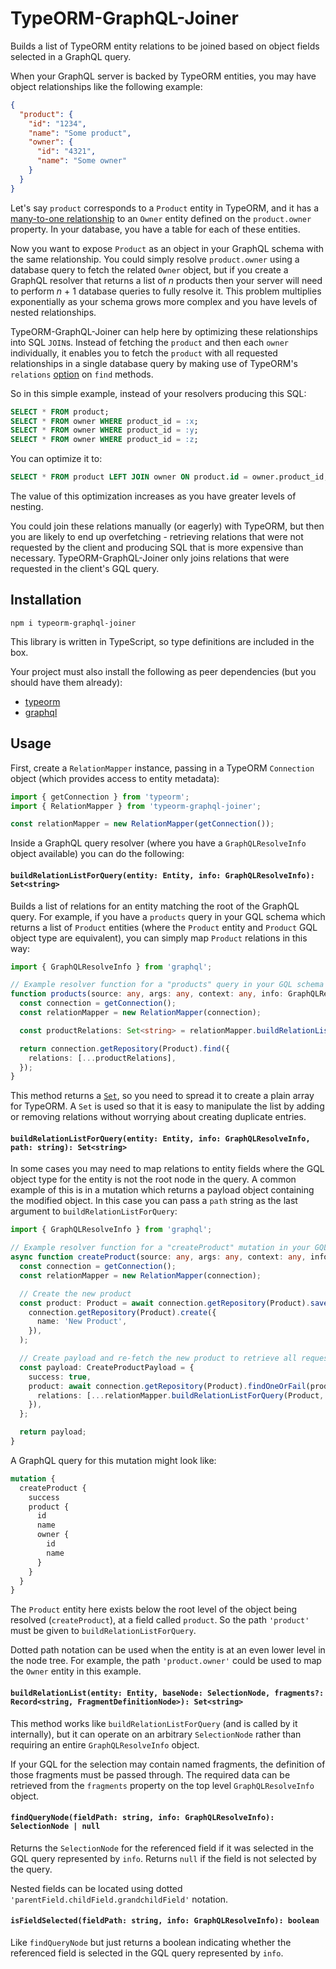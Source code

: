 # TypeORM-GraphQL-Joiner
Builds a list of TypeORM entity relations to be joined based on object fields selected in a GraphQL query.

When your GraphQL server is backed by TypeORM entities, you may have object relationships like the following example:

```json
{
  "product": {
    "id": "1234",
    "name": "Some product",
    "owner": {
      "id": "4321",
      "name": "Some owner"
    }
  }
}
```

Let's say `product` corresponds to a `Product` entity in TypeORM, and it has a
[many-to-one relationship](https://typeorm.io/#/many-to-one-one-to-many-relations) to an `Owner` entity defined on the
`product.owner` property. In your database, you have a table for each of these entities.

Now you want to expose `Product` as an object in your GraphQL schema with the same relationship. You could simply
resolve `product.owner` using a database query to fetch the related `Owner` object, but if you create a GraphQL resolver
that returns a list of _n_ products then your server will need to perform _n_ + 1 database queries to fully resolve it.
This problem multiplies exponentially as your schema grows more complex and you have levels of nested relationships.

TypeORM-GraphQL-Joiner can help here by optimizing these relationships into SQL `JOIN`s. Instead of fetching the
`product` and then each `owner` individually, it enables you to fetch the `product` with all requested relationships
in a single database query by making use of TypeORM's `relations` [option](https://typeorm.io/#/find-options) on `find`
methods.

So in this simple example, instead of your resolvers producing this SQL:

```sql
SELECT * FROM product;
SELECT * FROM owner WHERE product_id = :x;
SELECT * FROM owner WHERE product_id = :y;
SELECT * FROM owner WHERE product_id = :z;
```

You can optimize it to:

```sql
SELECT * FROM product LEFT JOIN owner ON product.id = owner.product_id;
```

The value of this optimization increases as you have greater levels of nesting.

You could join these relations manually (or eagerly) with TypeORM, but then you are likely to end up overfetching -
retrieving relations that were not requested by the client and producing SQL that is more expensive than necessary.
TypeORM-GraphQL-Joiner only joins relations that were requested in the client's GQL query.

## Installation

```
npm i typeorm-graphql-joiner
```

This library is written in TypeScript, so type definitions are included in the box.

Your project must also install the following as peer dependencies (but you should have them already):

- [typeorm](https://typeorm.io/)
- [graphql](https://www.npmjs.com/package/graphql)

## Usage

First, create a `RelationMapper` instance, passing in a TypeORM `Connection` object (which provides access to entity
metadata):

```ts
import { getConnection } from 'typeorm';
import { RelationMapper } from 'typeorm-graphql-joiner';

const relationMapper = new RelationMapper(getConnection());
```

Inside a GraphQL query resolver (where you have a `GraphQLResolveInfo` object available) you can do the following:

#### `buildRelationListForQuery(entity: Entity, info: GraphQLResolveInfo): Set<string>`

Builds a list of relations for an entity matching the root of the GraphQL query. For example, if you have a `products`
query in your GQL schema which returns a list of `Product` entities (where the `Product` entity and `Product` GQL object
type are equivalent), you can simply map `Product` relations in this way:

```ts
import { GraphQLResolveInfo } from 'graphql';

// Example resolver function for a "products" query in your GQL schema
function products(source: any, args: any, context: any, info: GraphQLResolveInfo): Promise<Product[]> {
  const connection = getConnection();
  const relationMapper = new RelationMapper(connection);

  const productRelations: Set<string> = relationMapper.buildRelationListForQuery(Product, info);

  return connection.getRepository(Product).find({
    relations: [...productRelations],
  });
}
```

This method returns a [`Set`](https://developer.mozilla.org/en-US/docs/Web/JavaScript/Reference/Global_Objects/Set), so
you need to spread it to create a plain array for TypeORM. A `Set` is used so that it is easy to manipulate the list by
adding or removing relations without worrying about creating duplicate entries.

#### `buildRelationListForQuery(entity: Entity, info: GraphQLResolveInfo, path: string): Set<string>`

In some cases you may need to map relations to entity fields where the GQL object type for the entity is not the root
node in the query. A common example of this is in a mutation which returns a payload object containing the modified
object. In this case you can pass a `path` string as the last argument to `buildRelationListForQuery`:

```ts
import { GraphQLResolveInfo } from 'graphql';

// Example resolver function for a "createProduct" mutation in your GQL schema
async function createProduct(source: any, args: any, context: any, info: GraphQLResolveInfo): Promise<CreateProductPayload> {
  const connection = getConnection();
  const relationMapper = new RelationMapper(connection);

  // Create the new product
  const product: Product = await connection.getRepository(Product).save(
    connection.getRepository(Product).create({
      name: 'New Product',
    }),
  );

  // Create payload and re-fetch the new product to retrieve all requested relations
  const payload: CreateProductPayload = {
    success: true,
    product: await connection.getRepository(Product).findOneOrFail(product.id, {
      relations: [...relationMapper.buildRelationListForQuery(Product, info, 'product')],
    }),
  };

  return payload;
}
```

A GraphQL query for this mutation might look like:

```graphql
mutation {
  createProduct {
    success
    product {
      id
      name
      owner {
        id
        name
      }
    }
  }
}
```

The `Product` entity here exists below the root level of the object being resolved (`createProduct`), at a field called
`product`. So the path `'product'` must be given to `buildRelationListForQuery`.

Dotted path notation can be used when the entity is at an even lower level in the node tree. For example, the path
`'product.owner'` could be used to map the `Owner` entity in this example.

#### `buildRelationList(entity: Entity, baseNode: SelectionNode, fragments?: Record<string, FragmentDefinitionNode>): Set<string>`

This method works like `buildRelationListForQuery` (and is called by it internally), but it can operate on an arbitrary
`SelectionNode` rather than requiring an entire `GraphQLResolveInfo` object.

If your GQL for the selection may contain named fragments, the definition of those fragments must be passed through.
The required data can be retrieved from the `fragments` property on the top level `GraphQLResolveInfo` object.

#### `findQueryNode(fieldPath: string, info: GraphQLResolveInfo): SelectionNode | null`

Returns the `SelectionNode` for the referenced field if it was selected in the GQL query represented by `info`. Returns
`null` if the field is not selected by the query.

Nested fields can be located using dotted `'parentField.childField.grandchildField'` notation.

#### `isFieldSelected(fieldPath: string, info: GraphQLResolveInfo): boolean`

Like `findQueryNode` but just returns a boolean indicating whether the referenced field is selected in the GQL query
represented by `info`.
